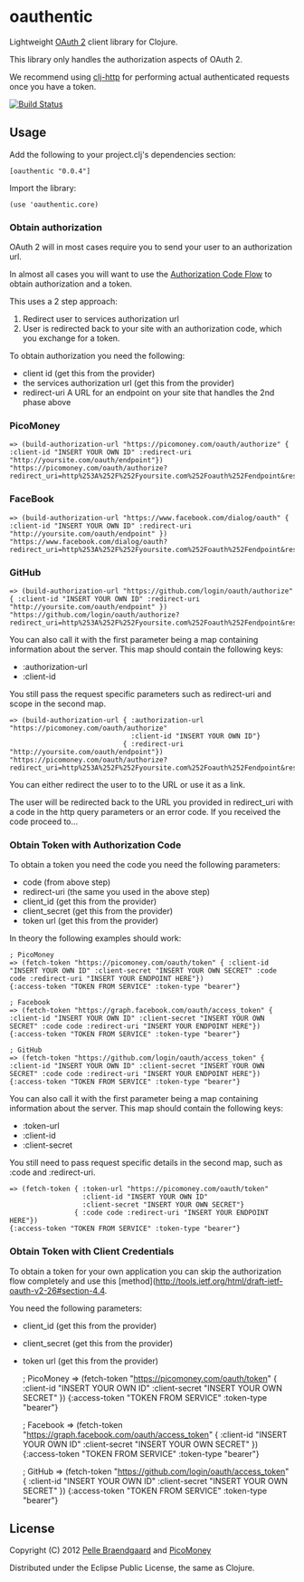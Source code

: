 # oauthentic

Lightweight [OAuth 2](http://tools.ietf.org/html/draft-ietf-oauth-v2-26) client library for Clojure.

This library only handles the authorization aspects of OAuth 2. 

We recommend using [clj-http](https://github.com/dakrone/clj-http) for performing actual authenticated requests once you have a token.

[![Build Status](https://secure.travis-ci.org/pelle/oauthentic.png)](http://travis-ci.org/pelle/oauthentic)

## Usage

Add the following to your project.clj's dependencies section:

    [oauthentic "0.0.4"]

Import the library:

    (use 'oauthentic.core)

### Obtain authorization

OAuth 2 will in most cases require you to send your user to an authorization url.

In almost all cases you will want to use the [Authorization Code Flow](http://tools.ietf.org/html/draft-ietf-oauth-v2-26#section-4.1) to obtain authorization and a token.

This uses a 2 step approach:

1. Redirect user to services authorization url
2. User is redirected back to your site with an authorization code, which you exchange for a token.

To obtain authorization you need the following:

- client id (get this from the provider)
- the services authorization url (get this from the provider)
- redirect-uri A URL for an endpoint on your site that handles the 2nd phase above

### PicoMoney

    => (build-authorization-url "https://picomoney.com/oauth/authorize" { :client-id "INSERT YOUR OWN ID" :redirect-uri "http://yoursite.com/oauth/endpoint"})
    "https://picomoney.com/oauth/authorize?redirect_uri=http%253A%252F%252Fyoursite.com%252Foauth%252Fendpoint&response_type=code&client_id=INSERT+YOUR+OWN+ID"

### FaceBook

    => (build-authorization-url "https://www.facebook.com/dialog/oauth" { :client-id "INSERT YOUR OWN ID" :redirect-uri "http://yoursite.com/oauth/endpoint" })
    "https://www.facebook.com/dialog/oauth?redirect_uri=http%253A%252F%252Fyoursite.com%252Foauth%252Fendpoint&response_type=code&client_id=INSERT+YOUR+OWN+ID"

### GitHub

    => (build-authorization-url "https://github.com/login/oauth/authorize" { :client-id "INSERT YOUR OWN ID" :redirect-uri "http://yoursite.com/oauth/endpoint" })
    "https://github.com/login/oauth/authorize?redirect_uri=http%253A%252F%252Fyoursite.com%252Foauth%252Fendpoint&response_type=code&client_id=INSERT+YOUR+OWN+ID"

You can also call it with the first parameter being a map containing information about the server. This map should contain the following keys:

- :authorization-url
- :client-id

You still pass the request specific parameters such as redirect-uri and scope in the second map.

    => (build-authorization-url { :authorization-url "https://picomoney.com/oauth/authorize" 
                                  :client-id "INSERT YOUR OWN ID"}
                                { :redirect-uri "http://yoursite.com/oauth/endpoint"})
    "https://picomoney.com/oauth/authorize?redirect_uri=http%253A%252F%252Fyoursite.com%252Foauth%252Fendpoint&response_type=code&client_id=INSERT+YOUR+OWN+ID"



You can either redirect the user to to the URL or use it as a link.

The user will be redirected back to the URL you provided in redirect_uri with a code in the http query parameters or an error code. If you received the code proceed to...

### Obtain Token with Authorization Code

To obtain a token you need the code you need the following parameters:

- code (from above step)
- redirect-uri (the same you used in the above step)
- client_id (get this from the provider)
- client_secret (get this from the provider)
- token url (get this from the provider)

In theory the following examples should work:

    ; PicoMoney
    => (fetch-token "https://picomoney.com/oauth/token" { :client-id "INSERT YOUR OWN ID" :client-secret "INSERT YOUR OWN SECRET" :code code :redirect-uri "INSERT YOUR ENDPOINT HERE"})
    {:access-token "TOKEN FROM SERVICE" :token-type "bearer"}

    ; Facebook
    => (fetch-token "https://graph.facebook.com/oauth/access_token" { :client-id "INSERT YOUR OWN ID" :client-secret "INSERT YOUR OWN SECRET" :code code :redirect-uri "INSERT YOUR ENDPOINT HERE"})
    {:access-token "TOKEN FROM SERVICE" :token-type "bearer"}

    ; GitHub
    => (fetch-token "https://github.com/login/oauth/access_token" { :client-id "INSERT YOUR OWN ID" :client-secret "INSERT YOUR OWN SECRET" :code code :redirect-uri "INSERT YOUR ENDPOINT HERE"})
    {:access-token "TOKEN FROM SERVICE" :token-type "bearer"}

You can also call it with the first parameter being a map containing information about the server. This map should contain the following keys:

- :token-url
- :client-id
- :client-secret

You still need to pass request specific details in the second map, such as :code and :redirect-uri.

    => (fetch-token { :token-url "https://picomoney.com/oauth/token"
                      :client-id "INSERT YOUR OWN ID" 
                      :client-secret "INSERT YOUR OWN SECRET"}
                    { :code code :redirect-uri "INSERT YOUR ENDPOINT HERE"})
    {:access-token "TOKEN FROM SERVICE" :token-type "bearer"}


### Obtain Token with Client Credentials

To obtain a token for your own application you can skip the authorization flow completely and use this [method](http://tools.ietf.org/html/draft-ietf-oauth-v2-26#section-4.4.

You need the following parameters:

- client_id (get this from the provider)
- client_secret (get this from the provider)
- token url (get this from the provider)

    ; PicoMoney
    => (fetch-token "https://picomoney.com/oauth/token" { :client-id "INSERT YOUR OWN ID" :client-secret "INSERT YOUR OWN SECRET" })
    {:access-token "TOKEN FROM SERVICE" :token-type "bearer"}

    ; Facebook
    => (fetch-token "https://graph.facebook.com/oauth/access_token" { :client-id "INSERT YOUR OWN ID" :client-secret "INSERT YOUR OWN SECRET" })
    {:access-token "TOKEN FROM SERVICE" :token-type "bearer"}

    ; GitHub
    => (fetch-token "https://github.com/login/oauth/access_token" { :client-id "INSERT YOUR OWN ID" :client-secret "INSERT YOUR OWN SECRET" })
    {:access-token "TOKEN FROM SERVICE" :token-type "bearer"}


## License

Copyright (C) 2012 [Pelle Braendgaard](http://stakeventures.com) and [PicoMoney](http://picomoney.com)

Distributed under the Eclipse Public License, the same as Clojure.
